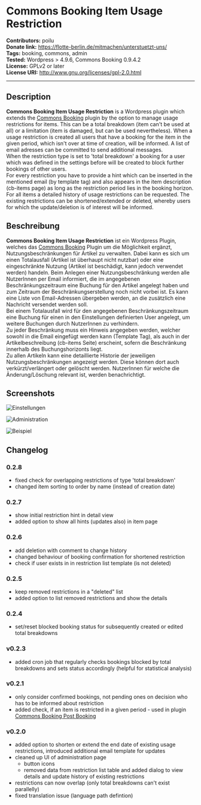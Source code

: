 # Commons Booking Item Usage Restriction

**Contributors:** poilu  
**Donate link:** https://flotte-berlin.de/mitmachen/unterstuetzt-uns/  
**Tags:** booking, commons, admin  
**Tested:** Wordpress > 4.9.6, Commons Booking 0.9.4.2  
**License:** GPLv2 or later  
**License URI:** http://www.gnu.org/licenses/gpl-2.0.html  

---
## Description

**Commons Booking Item Usage Restriction** is a Wordpress plugin which extends the [Commons Booking](https://github.com/wielebenwir/commons-booking) plugin by the option to manage usage restrictions for items. This can be a total breakdown (item can't be used at all) or a limitation (item is damaged, but can be used nevertheless). When a usage restriction is created all users that have a booking for the item in the given period, which isn't over at time of creation, will be informed. A list of email adresses can be committed to send additional messages.  
When the restriction type is set to 'total breakdown' a booking for a user which was  defined in the settings before will be created to block further bookings of other users.  
For every restriction you have to provide a hint which can be inserted in the mentioned email (by template tag) and also appears in the item description (cb-items page) as long as the restriction period lies in the booking horizon.
For all items a detailed history of usage restrictions can be requested. The existing restrictions can be shortened/extended or deleted, whereby users for which the update/deletion is of interest will be informed.

## Beschreibung

**Commons Booking Item Usage Restriction** ist ein Wordpress Plugin, welches das [Commons Booking](https://github.com/wielebenwir/commons-booking) Plugin um die Möglichkeit ergänzt, Nutzungsbeschränkungen für Artikel zu verwalten. Dabei kann es sich um einen Totalausfall (Artikel ist überhaupt nicht nutzbar) oder eine eingeschränkte Nutzung (Artikel ist beschädigt, kann jedoch verwendet werden) handeln. Beim Anlegen einer Nutzungsbeschränkung werden alle NutzerInnen per Email informiert, die im angegebenen Beschränkungszeitraum eine Buchung für den Artikel angelegt haben und zum Zeitraum der Beschränkungserstellung noch nicht vorbei ist. Es kann eine Liste von Email-Adressen übergeben werden, an die zusätzlich eine Nachricht versendet werden soll.  
Bei einem Totalausfall wird für den angegebenen Beschränkungszeitraum eine Buchung für einen in den Einstellungen definierten User angelegt, um weitere Buchungen durch NutzerInnen zu verhindern.  
Zu jeder Beschränkung muss ein Hinweis angegeben werden, welcher sowohl in die Email eingefügt werden kann (Template Tag), als auch in der Artikelbeschreibung (cb-items Seite) erscheint, sofern die Beschränkung innerhalb des Buchungshorizonts liegt.  
Zu allen Artikeln kann eine detaillierte Historie der jeweiligen Nutzungsbeschränkungen angezeigt werden. Diese können dort auch verkürzt/verlängert oder gelöscht werden. NutzerInnen für welche die Änderung/Löschung relevant ist, werden benachrichtigt.

## Screenshots

![Einstellungen](/screenshots/settings_0.2.7_de.png?raw=true "Einstellungen")

![Administration](/screenshots/restrictions_0.2.5_de.png?raw=true "Administration")

![Beispiel](/screenshots/example_0.2.0_de.png?raw=true "Beispiel")

## Changelog

### 0.2.8

  * fixed check for overlapping restrictions of type 'total breakdown'  
  * changed item sorting to order by name (instead of creation date)

### 0.2.7

  * show initial restriction hint in detail view  
  * added option to show all hints (updates also) in item page

### 0.2.6

  * add deletion with comment to change history  
  * changed behaviour of booking confirmation for shortened restriction
  * check if user exists in in restriction list template (is not deleted)

### 0.2.5

  * keep removed restrictions in a "deleted" list
  * added option to list removed restrictions and show the details

### 0.2.4

  * set/reset blocked booking status for subsequently created or edited total breakdowns

### v0.2.3

  * added cron job that regularly checks bookings blocked by total breakdowns and sets status accordingly (helpful for statistical analysis)

### v0.2.1

  * only consider confirmed bookings, not pending ones on decision who has to be informed about restriction
  * added check, if an item is restricted in a given period - used in plugin [Commons Booking Post Booking](https://github.com/flotte-berlin/commons-booking-post-booking)

### v0.2.0

  * added option to shorten or extend the end date of existing usage restrictions, introduced additional email template for updates
  * cleaned up UI of administration page
    * button icons
    * removed data from restriction list table and added dialog to view details and update history of existing restrictions
  * restrictions can now overlap (only total breakdowns can't exist parallelly)
  * fixed translation issue (language path defintion)
